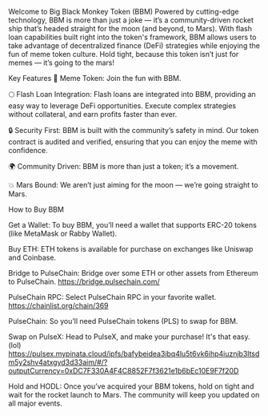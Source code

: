 Welcome to Big Black Monkey Token (BBM)
Powered by cutting-edge technology, BBM is more than just a joke — it’s a community-driven rocket ship that’s headed straight for the moon (and beyond, to Mars).
With flash loan capabilities built right into the token's framework, BBM allows users to take advantage of decentralized finance (DeFi) strategies while enjoying the fun of meme token culture. Hold tight, because this token isn’t just for memes — it’s going to the mars!

Key Features
🚀 Meme Token: Join the fun with BBM.

🌕 Flash Loan Integration: Flash loans are integrated into BBM, providing an easy way to leverage DeFi opportunities. Execute complex strategies without collateral, and earn profits faster than ever.

🔒 Security First: BBM is built with the community’s safety in mind. Our token contract is audited and verified, ensuring that you can enjoy the meme with confidence.

🌍 Community Driven: BBM is more than just a token; it’s a movement.

💥 Mars Bound: We aren’t just aiming for the moon — we’re going straight to Mars.


How to Buy BBM

Get a Wallet: To buy BBM, you’ll need a wallet that supports ERC-20 tokens (like MetaMask or Rabby Wallet).

Buy ETH: ETH tokens is available for purchase on exchanges like Uniswap and Coinbase.

Bridge to PulseChain: Bridge over some ETH or other assets from Ethereum to PulseChain. https://bridge.pulsechain.com/

PulseChain RPC: Select PulseChain RPC in your favorite wallet. https://chainlist.org/chain/369

PulseChain: So you’ll need PulseChain tokens (PLS) to swap for BBM. 

Swap on PulseX: Head to PulseX, and make your purchase! It's that easy. (lol) https://pulsex.mypinata.cloud/ipfs/bafybeidea3ibq4lu5t6vk6ihp4iuznjb3ltsdm5y2shv4atxgyd3d33aim/#/?outputCurrency=0xDC7F330A4F4C8852F7f3621e1b6bEc10E9F7f20D

Hold and HODL: Once you’ve acquired your BBM tokens, hold on tight and wait for the rocket launch to Mars. The community will keep you updated on all major events.










